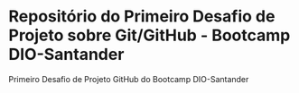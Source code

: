 # Repositório do Primeiro Desafio de Projeto sobre Git/GitHub - Bootcamp DIO-Santander
Primeiro Desafio de Projeto GitHub do Bootcamp DIO-Santander
